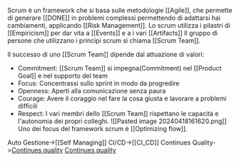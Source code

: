 Scrum è un framework che si basa sulle metodologie [[Agile]], che permette di generare [[DONE]] in problemi complessi permettendo di adattarsi hai cambiamenti, applicando [[Risk Management]].
Lo scrum utilizza i pilastri di [[Empiricism]] per dar vita a [[Events]] e a i vari [[Artifacts]]
Il gruppo di persone che utilizzano i principi scrum si chiama [[Scrum Team]].

Il successo di uno [[Scrum Team]] dipende dal attuazione di valori:
- Commitment: [[Scrum Team]] si impegna(Commitment) nel [[Product Goal]] e nel supporto del team
- Focus: Concentrassi sullo sprint in modo da progredire
- Openness: Aperti alla comunicazione senza paura
- Courage: Avere il coraggio nel fare la cosa giusta e lavorare a problemi difficili
- Respect: I vari membri dello [[Scrum Team]] rispettano le capacità e l'autonomia dei propri colleghi.
![[Pasted image 20240418161620.png]]
Uno dei focus del framework scrum è [[Optimizing flow]].

Auto Gestione->[[Self Managing]]
CI/CD->[[CI_CD]]
Continues Quality->[Continues quality](https://www.linkedin.com/pulse/what-continuous-quality-improvement-cqi-healthcare-edith-bett/) [Continues quality](https://www.atlassian.com/it/agile/project-management/continuous-improvement)